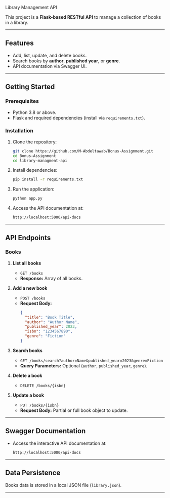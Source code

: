  Library Management API

This project is a **Flask-based RESTful API** to manage a collection of books in a library.

---

## Features
- Add, list, update, and delete books.
- Search books by **author**, **published year**, or **genre**.
- API documentation via Swagger UI.

---

## Getting Started

### Prerequisites
- Python 3.8 or above.
- Flask and required dependencies (install via `requirements.txt`).

### Installation

1. Clone the repository:
   ```bash
   git clone https://github.com/M-Abdeltawab/Bonus-Assignment.git
   cd Bonus-Assignment
   cd library-managment-api
   ```

2. Install dependencies:
   ```bash
   pip install -r requirements.txt
   ```

3. Run the application:
   ```bash
   python app.py
   ```

4. Access the API documentation at:
   ```
   http://localhost:5000/api-docs
   ```

---

## API Endpoints

### Books

1. **List all books**
   - `GET /books`
   - **Response:** Array of all books.

2. **Add a new book**
   - `POST /books`
   - **Request Body:**
     ```json
     {
       "title": "Book Title",
       "author": "Author Name",
       "published_year": 2023,
       "isbn": "1234567890",
       "genre": "Fiction"
     }
     ```

3. **Search books**
   - `GET /books/search?author=Name&published_year=2023&genre=Fiction`
   - **Query Parameters:** Optional (`author`, `published_year`, `genre`).

4. **Delete a book**
   - `DELETE /books/{isbn}`

5. **Update a book**
   - `PUT /books/{isbn}`
   - **Request Body:** Partial or full book object to update.

---

## Swagger Documentation
- Access the interactive API documentation at:
  ```
  http://localhost:5000/api-docs
  ```

---

## Data Persistence
Books data is stored in a local JSON file (`library.json`).

---